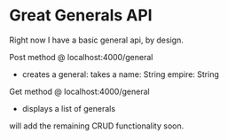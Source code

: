 # Great Generals API

Right now I have a basic general api, by design.

Post method @ localhost:4000/general
- creates a general: takes a name: String empire: String

Get method @ localhost:4000/general
- displays a list of generals


will add the remaining CRUD functionality soon.
